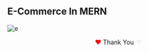 ## E-Commerce In MERN


![e](https://github.com/Dulon18/E-commerce-In-MERN/assets/80118217/7b32e6b9-a86f-411b-90ff-427c15e30de7) 



<p align="center"><span style="color: red;">&hearts;</span> Thank You <span style="color:#f3f4f3;">&hearts;</span></p>
